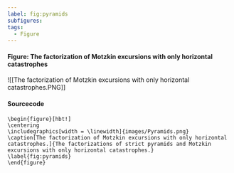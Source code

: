 ```yaml
---
label: fig:pyramids
subfigures:
tags:
  - Figure
---
```

#### Figure: The factorization of Motzkin excursions with only horizontal catastrophes

![[The factorization of Motzkin excursions with only horizontal catastrophes.PNG]]

#### Sourcecode

```
\begin{figure}[hbt!]
\centering
\includegraphics[width = \linewidth]{images/Pyramids.png}
\caption[The factorization of Motzkin excursions with only horizontal catastrophes.]{The factorizations of strict pyramids and Motzkin excursions with only horizontal catastrophes.}
\label{fig:pyramids}
\end{figure}
```